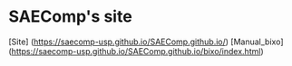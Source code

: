# SAEComp's site

[Site] (https://saecomp-usp.github.io/SAEComp.github.io/)
[Manual_bixo] (https://saecomp-usp.github.io/SAEComp.github.io/bixo/index.html)